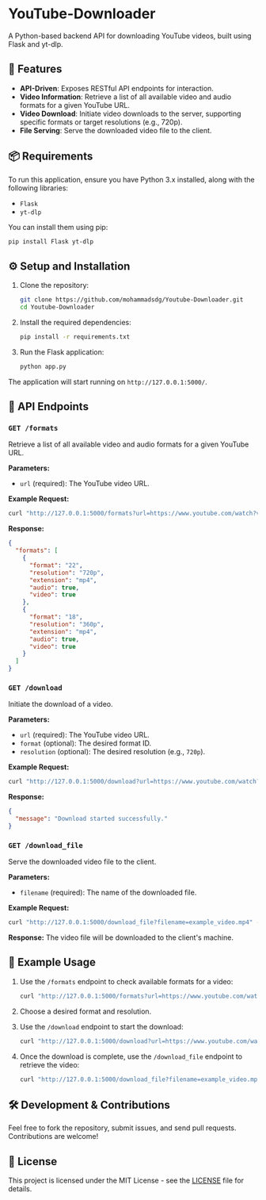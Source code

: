 # YouTube-Downloader

A Python-based backend API for downloading YouTube videos, built using Flask and yt-dlp.

## 🚀 Features

- **API-Driven**: Exposes RESTful API endpoints for interaction.
- **Video Information**: Retrieve a list of all available video and audio formats for a given YouTube URL.
- **Video Download**: Initiate video downloads to the server, supporting specific formats or target resolutions (e.g., 720p).
- **File Serving**: Serve the downloaded video file to the client.

## 📦 Requirements

To run this application, ensure you have Python 3.x installed, along with the following libraries:

- `Flask`
- `yt-dlp`

You can install them using pip:

```bash
pip install Flask yt-dlp
```

## ⚙️ Setup and Installation

1. Clone the repository:

   ```bash
   git clone https://github.com/mohammadsdg/Youtube-Downloader.git
   cd Youtube-Downloader
   ```

2. Install the required dependencies:

   ```bash
   pip install -r requirements.txt
   ```

3. Run the Flask application:

   ```bash
   python app.py
   ```

The application will start running on `http://127.0.0.1:5000/`.

## 🧪 API Endpoints

### `GET /formats`

Retrieve a list of all available video and audio formats for a given YouTube URL.

**Parameters:**

- `url` (required): The YouTube video URL.

**Example Request:**

```bash
curl "http://127.0.0.1:5000/formats?url=https://www.youtube.com/watch?v=example"
```

**Response:**

```json
{
  "formats": [
    {
      "format": "22",
      "resolution": "720p",
      "extension": "mp4",
      "audio": true,
      "video": true
    },
    {
      "format": "18",
      "resolution": "360p",
      "extension": "mp4",
      "audio": true,
      "video": true
    }
  ]
}
```

### `GET /download`

Initiate the download of a video.

**Parameters:**

- `url` (required): The YouTube video URL.
- `format` (optional): The desired format ID.
- `resolution` (optional): The desired resolution (e.g., `720p`).

**Example Request:**

```bash
curl "http://127.0.0.1:5000/download?url=https://www.youtube.com/watch?v=example&resolution=720p"
```

**Response:**

```json
{
  "message": "Download started successfully."
}
```

### `GET /download_file`

Serve the downloaded video file to the client.

**Parameters:**

- `filename` (required): The name of the downloaded file.

**Example Request:**

```bash
curl "http://127.0.0.1:5000/download_file?filename=example_video.mp4" --output example_video.mp4
```

**Response:**
The video file will be downloaded to the client's machine.

## 🧩 Example Usage

1. Use the `/formats` endpoint to check available formats for a video:

   ```bash
   curl "http://127.0.0.1:5000/formats?url=https://www.youtube.com/watch?v=example"
   ```

2. Choose a desired format and resolution.

3. Use the `/download` endpoint to start the download:

   ```bash
   curl "http://127.0.0.1:5000/download?url=https://www.youtube.com/watch?v=example&resolution=720p"
   ```

4. Once the download is complete, use the `/download_file` endpoint to retrieve the video:

   ```bash
   curl "http://127.0.0.1:5000/download_file?filename=example_video.mp4" --output example_video.mp4
   ```

## 🛠️ Development & Contributions

Feel free to fork the repository, submit issues, and send pull requests. Contributions are welcome!

## 📄 License

This project is licensed under the MIT License - see the [LICENSE](LICENSE) file for details.
